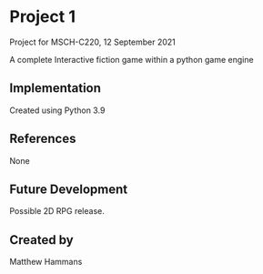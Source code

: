 
# Project 1
Project for MSCH-C220, 12 September 2021

A complete Interactive fiction game within a python game engine

## Implementation
Created using Python 3.9

## References
None

## Future Development
Possible 2D RPG release.

## Created by
Matthew Hammans
